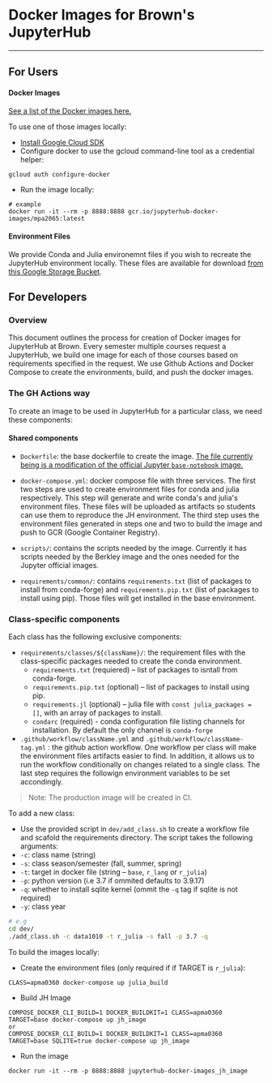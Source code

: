 # Docker Images for Brown's JupyterHub

---

## For Users

#### Docker Images

[See a list of the Docker images here.](https://console.cloud.google.com/gcr/images/jupyterhub-docker-images)

To use one of those images locally:
- [Install Google Cloud SDK](https://cloud.google.com/sdk/docs/downloads-interactive)
- Configure docker to use the gcloud command-line tool as a credential helper:
```
gcloud auth configure-docker
```
- Run the image locally:

```
# example
docker run -it --rm -p 8888:8888 gcr.io/jupyterhub-docker-images/mpa2065:latest
```

#### Environment Files

We provide Conda and Julia environemnt files if you wish to recreate the JupyterHub environment locally.
These files are available for download [from this Google Storage Bucket](https://console.cloud.google.com/storage/browser/jupyterhub-environment-files).


## For Developers

### Overview
This document outlines the process for creation of Docker images for JupyterHub at Brown. Every semester multiple courses request a JupyterHub, we build one image for each of those courses based on requirements specified in the request.
We use Github Actions and Docker Compose to create the environments, build, and push the docker images. 

### The GH Actions way
To create an image to be used in JupyterHub for a particular class, we need these components:

#### Shared components
- `Dockerfile`: the base dockerfile to create the image. [The file currently being is a modification of the official Jupyter `base-notebook` image.](https://github.com/jupyter/docker-stacks/blob/master/base-notebook/Dockerfile)

- `docker-compose.yml`: docker compose file with three services. The first two steps are used to create environment files for conda and julia respectively. This step will generate and write conda's and julia's environment files. These files will be uploaded as artifacts so students can use them to reproduce the JH environment. The third step uses the environment files generated in steps one and two to build the image and push to GCR (Google Container Registry). 
- `scripts/`: contains the scripts needed by the image. Currently it has scripts needed by the Berkley image and the ones needed for the Jupyter official images.
- `requirements/common/`: contains `requirements.txt` (list of packages to install from conda-forge) and `requirements.pip.txt` (list of packages to install using pip). Those files will get installed in the base environment.

### Class-specific components
Each class has the following exclusive components:
- `requirements/classes/${className}/`:  the requirement files with the class-specific packages needed to create the conda environment. 
    - `requirements.txt` (requiered) – list of packages to isntall from conda-forge. 
    - `requirements.pip.txt` (optional) – list of packages to install using pip. 
    - `requirements.jl` (optional) – julia file with `const julia_packages = []`, with an array of packages to install.
    - `condarc` (required) - conda configuration file listing channels for installation. By default the only channel is `conda-forge`
- `.github/workflow/className.yml` and `.github/workflow/className-tag.yml` : the github action workflow. One workflow per class will make the environment files artifacts easier to find. In addition, it allows us to run the workflow conditionally on changes related to a single class. The last step requires the followign environment variables to be set accondingly. 

> Note: The production image will be created in CI.

To add a new class:
- Use the provided script in `dev/add_class.sh` to create a workflow file and scafold the requirements directory. The script takes the following arguments: 
 - `-c`: class name (string) 
 - `-s`: class season/semester (fall, summer, spring) 
 - `-t`: target in docker file (string  – `base`, `r_lang` or `r_julia`) 
 - `-p`: python version (i.e 3.7 if ommited defaults to 3.9.17)
 - `-q`: whether to install sqlite kernel (ommit the `-q` tag if sqlite is not required)
 - `-y`: class year

```bash
# e.g
cd dev/
./add_class.sh -c data1010 -t r_julia -s fall -p 3.7 -q
```

To build the images locally:

- Create the environment files (only required if if TARGET is `r_julia`):
```
CLASS=apma0360 docker-compose up julia_build
```
- Build JH Image
```
COMPOSE_DOCKER_CLI_BUILD=1 DOCKER_BUILDKIT=1 CLASS=apma0360 TARGET=base docker-compose up jh_image
or
COMPOSE_DOCKER_CLI_BUILD=1 DOCKER_BUILDKIT=1 CLASS=apma0360 TARGET=base SQLITE=true docker-compose up jh_image
```
- Run the image
```
docker run -it --rm -p 8888:8888 jupyterhub-docker-images_jh_image
```

